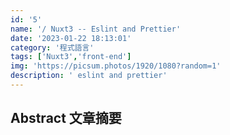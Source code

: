 ```yaml
---
id: '5'
name: '/ Nuxt3 -- Eslint and Prettier'
date: '2023-01-22 18:13:01'
category: '程式語言'
tags: ['Nuxt3','front-end']
img: 'https://picsum.photos/1920/1080?random=1'
description: ' eslint and prettier'
---
```

## Abstract 文章摘要

